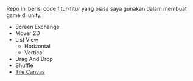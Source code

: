 Repo ini berisi code fitur-fitur yang biasa saya gunakan dalam membuat game di unity.  
* Screen Exchange
* Mover 2D
* List View
  * Horizontal
  * Vertical
* Drag And Drop
* Shuffle
* [Tile Canvas](https://github.com/isjhar/MyUnityLibrary/wiki/Tile-Canvas)
